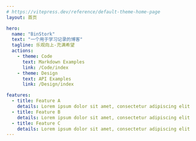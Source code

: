 ```yaml
---
# https://vitepress.dev/reference/default-theme-home-page
layout: 首页

hero:
  name: "BinStork"
  text: "一个用于学习记录的博客"
  tagline: 乐观向上-充满希望
  actions:
    - theme: Code
      text: Markdown Examples
      link: /Code/index
    - theme: Design
      text: API Examples
      link: /Design/index

features:
  - title: Feature A
    details: Lorem ipsum dolor sit amet, consectetur adipiscing elit
  - title: Feature B
    details: Lorem ipsum dolor sit amet, consectetur adipiscing elit
  - title: Feature C
    details: Lorem ipsum dolor sit amet, consectetur adipiscing elit
---
```


